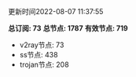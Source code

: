更新时间2022-08-07 11:37:55

**总订阅: 73**
**总节点: 1787**
**有效节点: 719**
- v2ray节点: 73
- ss节点: 438
- trojan节点: 208
